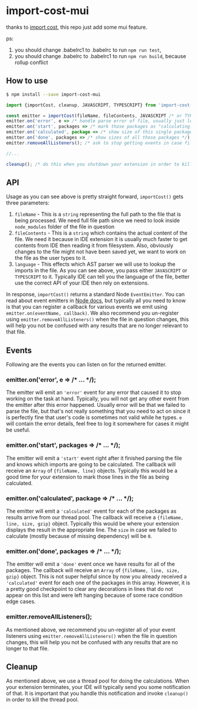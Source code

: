 # import-cost-mui

thanks to [import cost](https://github.com/wix/import-cost), this repo just add some mui feature.

ps:

1. you should change .babelrc1 to .babelrc to run `npm run test`,
2. you should change .babelrc to .babelrc1 to run `npm run build`, because rollup conflict


## How to use

```sh
$ npm install --save import-cost-mui
```

```js
import {importCost, cleanup, JAVASCRIPT, TYPESCRIPT} from 'import-cost-mui';

const emitter = importCost(fileName, fileContents, JAVASCRIPT /* or TYPESCRIPT */);
emitter.on('error', e => /* handle parse error of file, usually just log & ignore */);
emitter.on('start', packages => /* mark those packages as "calculating..." */);
emitter.on('calculated', package => /* show size of this single package */);
emitter.on('done', packages => /* show sizes of all those packages */);
emitter.removeAllListeners(); /* ask to stop getting events in case file was updated */)

//...

cleanup(); /* do this when you shutdown your extension in order to kill our thread pool */
```

## API

Usage as you can see above is pretty straight forward, `importCost()` gets three parameters:

1) `fileName` - This is a `string` representing the full path to the file that is being processed. We need full file path since we need to look inside `node_modules` folder of the file in question
2) `fileContents` - This is a `string` which contains the actual content of the file. We need it because in IDE extension it is usually much faster to get contents from IDE then reading it from filesystem. Also, obviously changes to the file might not have been saved yet, we want to work on the file as the user types to it.
3) `language` - This effects which AST parser we will use to lookup the imports in the file. As you can see above, you pass either `JAVASCRIPT` or `TYPESCRIPT` to it. Typically IDE can tell you the language of the file, better use the correct API of your IDE then rely on extensions.

In response, `importCost()` returns a standard Node `EventEmitter`. You can read about event emitters in [Node docs](https://nodejs.org/api/events.html#events_class_eventemitter), but typically all you need to know is that you can register a callback for various events we emit using `emitter.on(eventName, callback)`. We also recommend you un-register using `emitter.removeAllListeners()` when the file in question changes, this will help you not be confused with any results that are no longer relevant to that file.

## Events

Following are the events you can listen on for the returned emitter.

### emitter.on('error', e => /* ... */);

The emitter will emit an `'error'` event for any error that caused it to stop working on the task at hand. Typically, you will not get any other event from the emitter after this error happened. Usually error will be that we failed to parse the file, but that's not really something that you need to act on since it is perfectly fine that user's code is sometimes not valid while he types. `e` will contain the error details, feel free to log it somewhere for cases it might be useful.

### emitter.on('start', packages => /* ... */);

The emitter will emit a `'start'` event right after it finished parsing the file and knows which imports are going to be calculated. The callback will receive an `Array` of `{fileName, line}` objects. Typically this would be a good time for your extension to mark those lines in the file as being calculated.

### emitter.on('calculated', package => /* ... */);

The emitter will emit a `'calculated'` event for each of the packages as results arrive from our thread pool. The callback will receive a `{fileName, line, size, gzip}` object. Typically this would be where your extension displays the result in the appropriate line. The `size` in case we failed to calculate (mostly because of missing dependency) will be `0`.

### emitter.on('done', packages => /* ... */);

The emitter will emit a `'done'` event once we have results for all of the packages. The callback will receive an `Array` of `{fileName, line, size, gzip}` object. This is not super helpful since by now you already received a `'calculated'` event for each one of the packages in this array. However, it is a pretty good checkpoint to clear any decorations in lines that do not appear on this list and were left hanging because of some race condition edge cases.

### emitter.removeAllListeners();

As mentioned above, we recommend you un-register all of your event listeners using `emitter.removeAllListeners()` when the file in question changes, this will help you not be confused with any results that are no longer to that file.

## Cleanup

As mentioned above, we use a thread pool for doing the calculations. When your extension terminates, your IDE will typically send you some notification of that. It is important that you handle this notification and invoke `cleanup()` in order to kill the thread pool.
